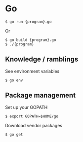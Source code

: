 # Go

```
$ go run {program}.go
```
Or
```
$ go build {program}.go
$ ./{program}
```

## Knowledge / ramblings

See environment variables
```
$ go env
```

## Package management

Set up your GOPATH
```
$ export GOPATH=$HOME/go
```

Download vendor packages
```
$ go get
```
